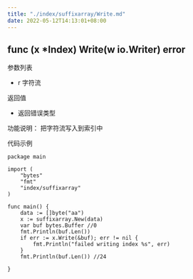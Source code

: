 ```yaml
---
title: "./index/suffixarray/Write.md"
date: 2022-05-12T14:13:01+08:00
---
```

## func (x *Index) Write(w io.Writer) error
参数列表

- r 字符流

返回值

- 返回错误类型

功能说明： 把字符流写入到索引中

代码示例

	package main
	
	import (
		"bytes"
		"fmt"
		"index/suffixarray"
	)
	
	func main() {
		data := []byte("aa")
		x := suffixarray.New(data)
		var buf bytes.Buffer //0
		fmt.Println(buf.Len())
		if err := x.Write(&buf); err != nil {
			fmt.Println("failed writing index %s", err)
		}
		fmt.Println(buf.Len()) //24
		
	}